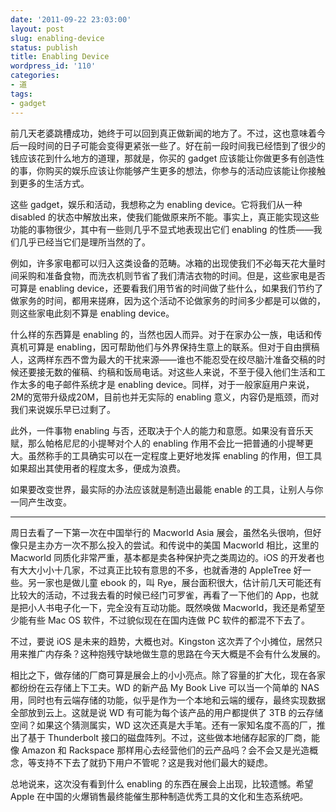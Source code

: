 ```yaml
---
date: '2011-09-22 23:03:00'
layout: post
slug: enabling-device
status: publish
title: Enabling Device
wordpress_id: '110'
categories:
- 道
tags:
- gadget
---
```


前几天老婆跳槽成功，她终于可以回到真正做新闻的地方了。不过，这也意味着今后一段时间的日子可能会变得更紧张一些了。好在前一段时间我已经悟到了很少的钱应该花到什么地方的道理，那就是，你买的 gadget 应该能让你做更多有创造性的事，你购买的娱乐应该让你能够产生更多的想法，你参与的活动应该能让你接触到更多的生活方式。 

这些 gadget，娱乐和活动，我想称之为 enabling device。它将我们从一种 disabled 的状态中解放出来，使我们能做原来所不能。事实上，真正能实现这些功能的事物很少，其中有一些则几乎不显式地表现出它们 enabling 的性质——我们几乎已经当它们是理所当然的了。 

例如，许多家电都可以归入这类设备的范畴。冰箱的出现使我们不必每天花大量时间采购和准备食物，而洗衣机则节省了我们清洁衣物的时间。但是，这些家电是否可算是 enabling device，还要看我们用节省的时间做了些什么，如果我们节约了做家务的时间，都用来搓麻，因为这个活动不论做家务的时间多少都是可以做的，则这些家电此刻不算是 enabling device。 

什么样的东西算是 enabling 的，当然也因人而异。对于在家办公一族，电话和传真机可算是 enabling，因可帮助他们与外界保持生意上的联系。但对于自由撰稿人，这两样东西不啻为最大的干扰来源——谁也不能忍受在绞尽脑汁准备交稿的时候还要接无数的催稿、约稿和饭局电话。对这些人来说，不至于侵入他们生活和工作太多的电子邮件系统才是 enabling device。同样，对于一般家庭用户来说，2M的宽带升级成20M，目前也并无实际的 enabling 意义，内容仍是瓶颈，而对我们来说娱乐早已过剩了。 

此外，一件事物 enabling 与否，还取决于个人的能力和意愿。如果没有音乐天赋，那么帕格尼尼的小提琴对个人的 enabling 作用不会比一把普通的小提琴更大。虽然称手的工具确实可以在一定程度上更好地发挥 enabling 的作用，但工具如果超出其使用者的程度太多，便成为浪费。 

如果要改变世界，最实际的办法应该就是制造出最能 enable 的工具，让别人与你一同产生改变。 

 

* * *

 

周日去看了一下第一次在中国举行的 Macworld Asia 展会，虽然名头很响，但好像只是主办方一次不那么投入的尝试。和传说中的美国 Macworld 相比，这里的 Macworld 同质化非常严重，基本都是卖各种保护壳之类周边的。iOS 的开发者也有大大小小十几家，不过真正比较有意思的不多，也就香港的 AppleTree 好一些。另一家也是做儿童 ebook 的，叫 Rye，展台面积很大，估计前几天可能还有比较大的活动，不过我去看的时候已经门可罗雀，再看了一下他们的 App，也就是把小人书电子化一下，完全没有互动功能。既然唤做 Macworld，我还是希望至少能有些 Mac OS 软件，不过貌似现在在国内连做 PC 软件的都混不下去了。 

不过，要说 iOS 是未来的趋势，大概也对。Kingston 这次弄了个小摊位，居然只用来推广内存条？这种抱残守缺地做生意的思路在今天大概是不会有什么发展的。 

相比之下，做存储的厂商可算是展会上的小小亮点。除了容量的扩大化，现在各家都纷纷在云存储上下工夫。WD 的新产品 My Book Live 可以当一个简单的 NAS 用，同时也有云端存储的功能，似乎是作为一个本地和云端的缓存，最终实现数据全部放到云上。这就是说 WD 有可能为每个该产品的用户都提供了 3TB 的云存储空间？如果这个猜测属实，WD 这次还真是大手笔。还有一家知名度不高的厂，推出了基于 Thunderbolt 接口的磁盘阵列。不过，这些做本地储存起家的厂商，能像 Amazon 和 Rackspace 那样用心去经营他们的云产品吗？会不会又是光造概念，等支持不下去了就扔下用户不管呢？这是我对他们最大的疑虑。 

总地说来，这次没有看到什么 enabling 的东西在展会上出现，比较遗憾。希望 Apple 在中国的火爆销售最终能催生那种制造优秀工具的文化和生态系统吧。 
